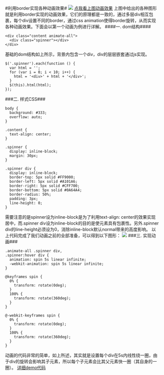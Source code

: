 #利用border实现各种动画效果#
![](http://7xj8rs.com1.z0.glb.clouddn.com/Snip20150523_1.png?attname=&e=1432454444&token=AFJKN17FaMIRe1niIifOsewbLmQ7AfOWTFtM7BgZ:25PfwmALCEFvrJYzxevdQQ5-NAo)
[点我看上图动画效果](http://codepen.io/zhangjialiang/pen/EjKrRO)
上图中给出的各种图形就是利用border实现的动画效果，它们的原理都是一致的，通过多层div相互包裹，每个div设置不同的border，通过css animation使得border旋转，从而实现各种动画效果。下面会以第一个动画为例进行详解。
####一. dom结构####
```
<div class="content animate-all">
  <div class="spinner"></div>
</div>
```
基础的dom结构如上所示，背景内包含一个div，div的层层嵌套通过js实现。
```
$('.spinner').each(function () {
  var html = '';
  for (var i = 0; i < 10; i++) {
    html = '<div>' + html + '</div>';
  }
  $(this).html(html);
});
```
###二. 样式CSS###
```
body {
  background: #333;
  overflow: auto;
}

.content {
  text-align: center;
}

.spinner {
  display: inline-block;
  margin: 30px;
}

.spinner div {
  display: inline-block;
  border-top: 5px solid #FF9000;
  border-left: 5px solid #A101A6;
  border-right: 5px solid #CFF700;
  border-bottom: 5px solid #0A64A4;
  border-radius: 50%;
  padding: 3px;
  line-height: 0;
}
```
需要注意的是spinner设为inline-block是为了利用text-align: center的效果实现居中，而.spinner div设为inline-block的目的是使元素具有包裹性。另外.spinner div的line-height必须设为0，消除inline-block默认normal带来的高度影响。
以上代码完成了我们动画之前的全部准备，可以得到以下图形：
![](http://7xj8rs.com1.z0.glb.clouddn.com/Snip20150523_2.png?imageView2/2/w/203/h/203&e=1432459118&token=AFJKN17FaMIRe1niIifOsewbLmQ7AfOWTFtM7BgZ:FPUKXGh3he9gNF29QpIC6xtO6Ag)
###三. 实现动画###
```
.animate-all .spinner div,
.spinner:hover div {
  animation: spin 5s linear infinite;
  -webkit-animation: spin 5s linear infinite;
}

@keyframes spin {
  0% {
    transform: rotate(0deg);
  }
  100% {
    transform: rotate(360deg);
  }
}

@-webkit-keyframes spin {
  0% {
    transform: rotate(0deg);
  }
  100% {
    transform: rotate(360deg);
  }
}
```
动画的代码非常的简单，如上所述，其实就是设置每个div在5s内线性绕一圈，由于div的旋转会影响其子元素，所以每个子元素会比其父元素快一圈（其自身的一圈）。
[详细demo代码](http://codepen.io/zhangjialiang/pen/gpwEGM)















